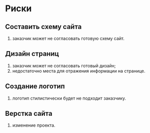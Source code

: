 # Риски 

## Составить схему сайта 

1. заказчик может не согласовать готовую схему сайт.

## Дизайн страниц

1. заказчик может не согласовать готовый дизайн;
2. недостаточно места для отражения информации на странице.

## Создание логотип

1. логотип стилистически будет не подходит заказчику.

## Верстка сайта

1. изменение проекта.

